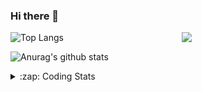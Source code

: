 ### Hi there 👋

<!--
**tao8687/tao8687** is a ✨ _special_ ✨ repository because its `README.md` (this file) appears on your GitHub profile.

Here are some ideas to get you started:

- 🔭 I’m currently working on ...
- 🌱 I’m currently learning ...
- 👯 I’m looking to collaborate on ...
- 🤔 I’m looking for help with ...
- 💬 Ask me about ...
- 📫 How to reach me: ...
- 😄 Pronouns: ...
- ⚡ Fun fact: ...
-->

<img align='right' src="https://media.giphy.com/media/M9gbBd9nbDrOTu1Mqx/giphy.gif" width="230">

![Top Langs](https://github-readme-stats.vercel.app/api/top-langs/?username=tao8687&layout=compact&title_color=23238E&text_color=A67D3D)

![Anurag's github stats](https://github-readme-stats.vercel.app/api?username=tao8687&show_icons=true&&text_color=A67D3D&title_color=23238E&show_icons=false&count_private=true&hide=stars)

<details>
  <summary>:zap: Coding Stats</summary>
  <b>
<!--START_SECTION:waka-->
![Profile Views](http://img.shields.io/badge/Profile%20Views-3-blue)

**🐱 My Github Data** 

> 🏆 21 Contributions in the Year 2021
 > 
> 📦 614.4 kB Used in Github's Storage 
 > 
> 🚫 Not Opted to Hire
 > 
> 📜 38 Public Repositories 
 > 
> 🔑 17 Private Repositories  
 > 
**I'm an Early 🐤** 

```text
🌞 Morning    78 commits     ████████░░░░░░░░░░░░░░░░░   32.77% 
🌆 Daytime    72 commits     ███████░░░░░░░░░░░░░░░░░░   30.25% 
🌃 Evening    77 commits     ████████░░░░░░░░░░░░░░░░░   32.35% 
🌙 Night      11 commits     █░░░░░░░░░░░░░░░░░░░░░░░░   4.62%

```
📅 **I'm Most Productive on Wednesday** 

```text
Monday       32 commits     ███░░░░░░░░░░░░░░░░░░░░░░   13.45% 
Tuesday      21 commits     ██░░░░░░░░░░░░░░░░░░░░░░░   8.82% 
Wednesday    68 commits     ███████░░░░░░░░░░░░░░░░░░   28.57% 
Thursday     29 commits     ███░░░░░░░░░░░░░░░░░░░░░░   12.18% 
Friday       44 commits     ████░░░░░░░░░░░░░░░░░░░░░   18.49% 
Saturday     24 commits     ██░░░░░░░░░░░░░░░░░░░░░░░   10.08% 
Sunday       20 commits     ██░░░░░░░░░░░░░░░░░░░░░░░   8.4%

```


📊 **This Week I Spent My Time On** 

```text
⌚︎ Time Zone: Asia/Shanghai

💬 Programming Languages: 
C++                      2 hrs 55 mins       ███████████░░░░░░░░░░░░░░   44.45% 
Other                    2 hrs 8 mins        ████████░░░░░░░░░░░░░░░░░   32.37% 
Lua                      43 mins             ██░░░░░░░░░░░░░░░░░░░░░░░   10.97% 
Bash                     13 mins             ░░░░░░░░░░░░░░░░░░░░░░░░░   3.36% 
CMake                    11 mins             ░░░░░░░░░░░░░░░░░░░░░░░░░   2.94%

🔥 Editors: 
VS Code                  6 hrs 35 mins       █████████████████████████   100.0%

🐱‍💻 Projects: 
transport-auto           2 hrs 15 mins       ████████░░░░░░░░░░░░░░░░░   34.38% 
racebot                  2 hrs 10 mins       ████████░░░░░░░░░░░░░░░░░   32.98% 
diamond-auto             51 mins             ███░░░░░░░░░░░░░░░░░░░░░░   13.07% 
cartographer_ros         38 mins             ██░░░░░░░░░░░░░░░░░░░░░░░   9.77% 
eye_closure              17 mins             █░░░░░░░░░░░░░░░░░░░░░░░░   4.35%

💻 Operating System: 
Linux                    6 hrs 35 mins       █████████████████████████   100.0%

```

**I Mostly Code in C++** 

```text
C++                      9 repos             ███████████░░░░░░░░░░░░░░   45.0% 
C                        5 repos             ██████░░░░░░░░░░░░░░░░░░░   25.0% 
Python                   3 repos             ███░░░░░░░░░░░░░░░░░░░░░░   15.0% 
Makefile                 1 repo              █░░░░░░░░░░░░░░░░░░░░░░░░   5.0% 
Jupyter Notebook         1 repo              █░░░░░░░░░░░░░░░░░░░░░░░░   5.0%

```


**Timeline**

![Chart not found](https://raw.githubusercontent.com/tao8687/tao8687/master/charts/bar_graph.png) 


<!--END_SECTION:waka-->
</details>
